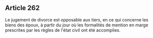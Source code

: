 Article 262
----
Le jugement de divorce est opposable aux tiers, en ce qui concerne les biens des
époux, à partir du jour où les formalités de mention en marge prescrites par les
règles de l'état civil ont été accomplies.
